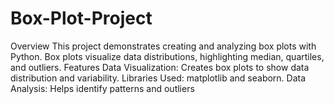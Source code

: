 # Box-Plot-Project
Overview This project demonstrates creating and analyzing box plots with Python. Box plots visualize data distributions, highlighting median, quartiles, and outliers.  Features  Data Visualization: Creates box plots to show data distribution and variability. Libraries Used: matplotlib and seaborn. Data Analysis: Helps identify patterns and outliers
